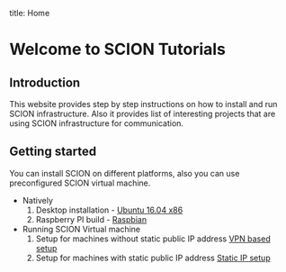 title: Home

# Welcome to SCION Tutorials

## Introduction

This website provides step by step instructions on how to install and run SCION infrastructure. Also it provides list of interesting projects that are using SCION infrastructure for communication.

## Getting started

You can install SCION on different platforms, also you can use preconfigured SCION virtual machine. 

- Natively 
    1. Desktop installation - [Ubuntu 16.04 x86](native_setup/ubuntu_x86_build)
    2. Raspberry PI build - [Raspbian](native_setup/rpi_raspbian)
- Running SCION Virtual machine
    1. Setup for machines without static public IP address [VPN based setup](virtual_machine_setup/dynamic_ip/)
    2. Setup for machines with static public IP address [Static IP setup](virtual_machine_setup/static_ip/) 
